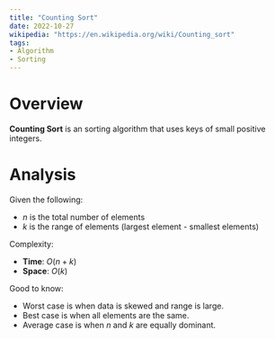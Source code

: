 ```yaml
---
title: "Counting Sort"
date: 2022-10-27
wikipedia: "https://en.wikipedia.org/wiki/Counting_sort"
tags:
- Algorithm
- Sorting
---
```


# Overview

**Counting Sort** is an sorting algorithm that uses keys of small positive integers.

# Analysis

Given the following:
* $n$ is the total number of elements
* $k$ is the range of elements (largest element - smallest elements)

Complexity:
* **Time**: $O(n + k)$
* **Space**: $O(k)$

Good to know:
* Worst case is when data is skewed and range is large.
* Best case is when all elements are the same.
* Average case is when $n$ and $k$ are equally dominant.
